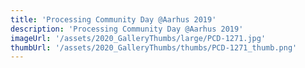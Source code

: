 ```yaml
---
title: 'Processing Community Day @Aarhus 2019'
description: 'Processing Community Day @Aarhus 2019'
imageUrl: '/assets/2020_GalleryThumbs/large/PCD-1271.jpg'
thumbUrl: '/assets/2020_GalleryThumbs/thumbs/PCD-1271_thumb.png'
---
```

